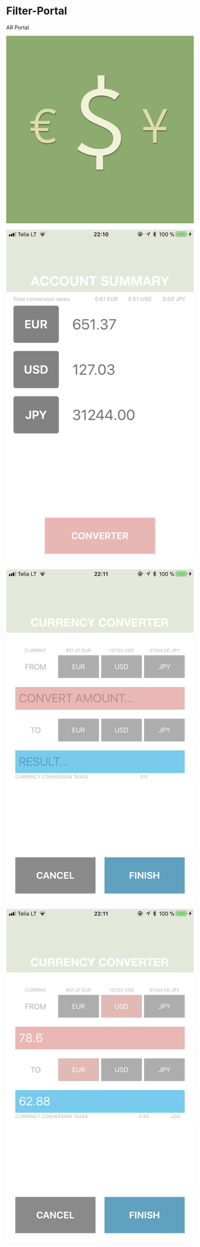 # Filter-Portal
AR Portal


![Mockups 1](./Images/icon.png)

![Mockups 1](./Images/pic1.png)

![Mockups 1](./Images/pic2.png)

![Mockups 1](./Images/pic3.png)

